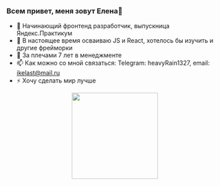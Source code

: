 ### Всем привет, меня зовут Елена👋


- 🔭 Начинающий фронтенд разработчик, выпускница Яндекс.Практикум
- 🌱 В настоящее время осваиваю JS и React, хотелось бы изучить и другие фрейморки
- 👯 За плечами 7 лет в менеджменте
- 📫 Как можно со мной связаться: 
Telegram: heavyRain1327, email: ikelast@mail.ru
- ⚡ Хочу сделать мир лучше

<div id="header" align="center">
  <img src="https://media.giphy.com/media/EOmYN5kVP3W2Lyn6dx/giphy.gif" width="200"/>
</div>
